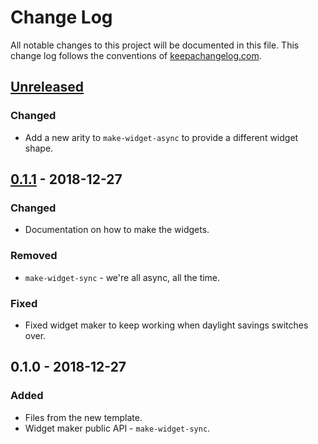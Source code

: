 # Change Log
All notable changes to this project will be documented in this file. This change log follows the conventions of [keepachangelog.com](http://keepachangelog.com/).

## [Unreleased]
### Changed
- Add a new arity to `make-widget-async` to provide a different widget shape.

## [0.1.1] - 2018-12-27
### Changed
- Documentation on how to make the widgets.

### Removed
- `make-widget-sync` - we're all async, all the time.

### Fixed
- Fixed widget maker to keep working when daylight savings switches over.

## 0.1.0 - 2018-12-27
### Added
- Files from the new template.
- Widget maker public API - `make-widget-sync`.

[Unreleased]: https://github.com/your-name/fitbit-fetch/compare/0.1.1...HEAD
[0.1.1]: https://github.com/your-name/fitbit-fetch/compare/0.1.0...0.1.1

